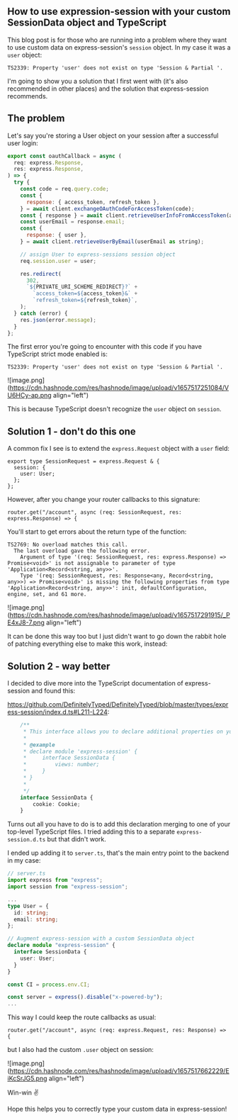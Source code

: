 ## How to use expression-session with your custom SessionData object and TypeScript

This blog post is for those who are running into a problem where they want to use custom data on express-session's `session` object. In my case it was a `user` object:

```
TS2339: Property 'user' does not exist on type 'Session & Partial '.
```
I'm going to show you a solution that I first went with (it's also recommended in other places) and the solution that express-session recommends.

## The problem

Let's say you're storing a User object on your session after a successful user login:

```js
export const oauthCallback = async (
  req: express.Response,
  res: express.Response,
) => {
  try {
    const code = req.query.code;
    const {
      response: { access_token, refresh_token },
    } = await client.exchangeOAuthCodeForAccessToken(code);
    const { response } = await client.retrieveUserInfoFromAccessToken(access_token);
    const userEmail = response.email;
    const {
      response: { user },
    } = await client.retrieveUserByEmail(userEmail as string);

    // assign User to express-sessions session object
    req.session.user = user;

    res.redirect(
      302,
      `${PRIVATE_URI_SCHEME_REDIRECT}?` +
        `access_token=${access_token}&` +
        `refresh_token=${refresh_token}`,
    );
  } catch (error) {
    res.json(error.message);
  }
};
```

The first error you're going to encounter with this code if you have TypeScript strict mode enabled is:

```
TS2339: Property 'user' does not exist on type 'Session & Partial '.
```

![image.png](https://cdn.hashnode.com/res/hashnode/image/upload/v1657517251084/VU6HCy-ap.png align="left")

This is because TypeScript doesn't recognize the `user` object on `session`.

## Solution 1 - don't do this one

A common fix I see is to extend the `express.Request` object with a `user` field:

```
export type SessionRequest = express.Request & {
  session: {
    user: User;
  };
};
```

However, after you change your router callbacks to this signature:

`router.get("/account", async (req: SessionRequest, res: express.Response) => {`

You'll start to get errors about the return type of the function:

```
TS2769: No overload matches this call.
  The last overload gave the following error.
    Argument of type '(req: SessionRequest, res: express.Response) => Promise<void>' is not assignable to parameter of type 'Application<Record<string, any>>'.
    Type '(req: SessionRequest, res: Response<any, Record<string, any>>) => Promise<void>' is missing the following properties from type 'Application<Record<string, any>>': init, defaultConfiguration, engine, set, and 61 more.
```

![image.png](https://cdn.hashnode.com/res/hashnode/image/upload/v1657517291915/_PE4xJ8-7.png align="left")

It can be done this way too but I just didn't want to go down the rabbit hole of patching everything else to make this work, instead:

## Solution 2 - way better

I decided to dive more into the TypeScript documentation of express-session and found this:

https://github.com/DefinitelyTyped/DefinitelyTyped/blob/master/types/express-session/index.d.ts#L211-L224:

```ts
    /**
     * This interface allows you to declare additional properties on your session object using [declaration merging](https://www.typescriptlang.org/docs/handbook/declaration-merging.html).
     *
     * @example
     * declare module 'express-session' {
     *     interface SessionData {
     *         views: number;
     *     }
     * }
     *
     */
    interface SessionData {
        cookie: Cookie;
    }
```
Turns out all you have to do is to add this declaration merging to one of your top-level TypeScript files. I tried adding this to a separate `express-session.d.ts` but that didn't work.

I ended up adding it to `server.ts`, that's the main entry point to the backend in my case:

```ts
// server.ts
import express from "express";
import session from "express-session";

...
type User = {
  id: string;
  email: string;
};

// Augment express-session with a custom SessionData object
declare module "express-session" {
  interface SessionData {
    user: User;
  }
}

const CI = process.env.CI;

const server = express().disable("x-powered-by");
...
```
This way I could keep the route callbacks as usual:
```
router.get("/account", async (req: express.Request, res: Response) => {
```
but I also had the custom `.user` object on session:

![image.png](https://cdn.hashnode.com/res/hashnode/image/upload/v1657517662229/EiKcSrJG5.png align="left")

Win-win ✌️

Hope this helps you to correctly type your custom data in express-session!